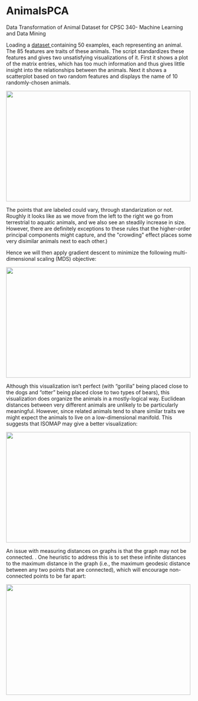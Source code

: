 # AnimalsPCA
Data Transformation of Animal Dataset for CPSC 340- Machine Learning and Data Mining

Loading a <a href="https://github.com/jfwk22/AnimalsPCA/blob/673a3d0c2553f3513f32c42a5f124d0646b90312/a5/animals.csv"> dataset </a>  containing 50 examples, each representing an animal. The
85 features are traits of these animals. The script standardizes these features and gives two unsatisfying
visualizations of it. First it shows a plot of the matrix entries, which has too much information and thus
gives little insight into the relationships between the animals. Next it shows a scatterplot based on two
random features and displays the name of 10 randomly-chosen animals.

<img src="https://user-images.githubusercontent.com/16784008/212438781-776b3bc3-e5de-43e9-bd47-055be1936900.png" width="500" height="300">

The points that are labeled could vary, through standarization or not. Roughly it looks like as we move from the left to the
right we go from terrestrial to aquatic animals, and we also see an steadily increase in size. However, there are definitely exceptions to these rules that the higher-order principal components might capture, and the "crowding" effect places some very disimilar animals next
to each other.) 

Hence we will then apply gradient descent to minimize the following multi-dimensional scaling (MDS) objective:

<img src="https://user-images.githubusercontent.com/16784008/212440084-cb9c50d3-27ea-44e3-9c93-4e70b96c9e5b.png" width="500" height="300">

Although this visualization isn’t perfect (with “gorilla” being placed close to the dogs and “otter” being
placed close to two types of bears), this visualization does organize the animals in a mostly-logical way.
Euclidean distances between very different animals are unlikely to be particularly meaningful. However,
since related animals tend to share similar traits we might expect the animals to live on a low-dimensional
manifold. This suggests that ISOMAP may give a better visualization:


<img src="https://user-images.githubusercontent.com/16784008/212440300-a11ce022-ea5f-4f12-a062-b23b4b8a7511.png" width="500" height="300">

An issue with measuring distances on graphs is that the graph may not be connected. . One heuristic
to address this is to set these infinite distances to the maximum distance in the graph (i.e., the maximum
geodesic distance between any two points that are connected), which will encourage non-connected points
to be far apart:

<img src="https://user-images.githubusercontent.com/16784008/212440422-cd993c22-40f6-41b5-9ec0-b0de81f3d1ec.png" width="500" height="300">

